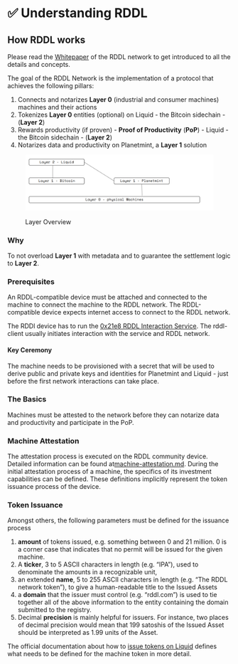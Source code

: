 # ✅ Understanding RDDL

## How RDDL works

Please read the [Whitepaper](https://www.rddl.io/s/The-RDDL-Network-Vision-for-a-Physical-Trust-Layer-v13.pdf) of the RDDL network to get introduced to all the details and concepts.

The goal of the RDDL Network is the implementation of a protocol that achieves the following pillars:

1. Connects and notarizes **Layer 0** (industrial and consumer machines) machines and their actions
2. Tokenizes **Layer 0** entities (optional) on Liquid - the Bitcoin sidechain - (**Layer 2**)
3. Rewards productivity (if proven) - **Proof of Productivity** (**PoP**) - Liquid - the Bitcoin sidechain - (**Layer 2**)
4. Notarizes data and productivity on Planetmint, a **Layer 1** solution

<figure><img src="../.gitbook/assets/image (1).png" alt=""><figcaption><p>Layer Overview</p></figcaption></figure>

### Why

To not overload **Layer 1** with metadata and to guarantee the settlement logic to **Layer 2**.

### Prerequisites

An RDDL-compatible device must be attached and connected to the machine to connect the machine to the RDDL network. The RDDL-compatible device expects internet access to connect to the RDDL network.&#x20;

The RDDl device has to run the [0x21e8 RDDL Interaction Service](https://github.com/rddl-network/0x21e8). The rddl-client usually initiates interaction with the service and RDDL network.

#### Key Ceremony

The machine needs to be provisioned with a secret that will be used to derive public and private keys and identities for Planetmint and Liquid - just before the first network interactions can take place.

### The Basics

Machines must be attested to the network before they can notarize data and productivity and participate in the PoP.

### Machine Attestation

The attestation process is executed on the RDDL community device. Detailed information can be found at[machine-attestation.md](../use-cases/machine-attestation.md "mention"). During the initial attestation process of a machine, the specifics of its investment capabilities can be defined. These definitions implicitly represent the token issuance process of the device.&#x20;

### Token Issuance

Amongst others, the following parameters must be defined for the issuance process

1. **amount** of tokens issued, e.g. something between 0 and 21 million. 0 is a corner case that indicates that no permit will be issued for the given machine.
2. A **ticker**, 3 to 5 ASCII characters in length (e.g. “IPA”), used to denominate the amounts in a recognizable unit,
3. an extended **name**, 5 to 255 ASCII characters in length (e.g. “The RDDL network token”), to give a human-readable title to the Issued Assets
4. a **domain** that the issuer must control (e.g. “rddl.com”) is used to tie together all of the above information to the entity containing the domain submitted to the registry.
5. Decimal **precision** is mainly helpful for issuers. For instance, two places of decimal precision would mean that 199 satoshis of the Issued Asset should be interpreted as 1.99 units of the Asset.

The official documentation about how to [issue tokens on Liquid](https://docs.blockstream.com/liquid/technical\_overview.html#issued-assets) defines what needs to be defined for the machine token in more detail.&#x20;



